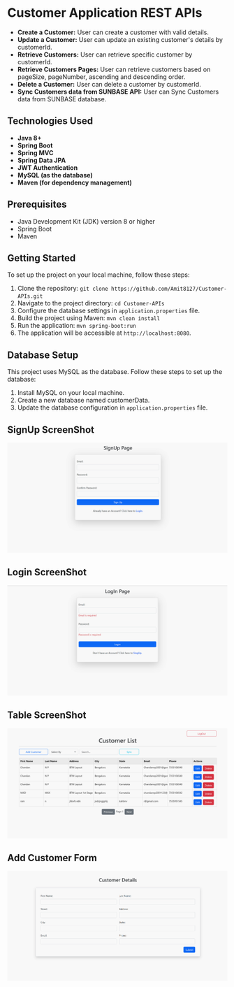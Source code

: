 # Customer Application REST APIs
* **Create a Customer:** User can create a customer with valid details.
* **Update a Customer:** User can update an existing customer's details by customerId.
* **Retrieve Customers:** User can retrieve specific customer by customerId.
* **Retrieve Customers Pages:** User can retrieve customers based on pageSize, pageNumber, ascending and descending order.
* **Delete a Customer:** User can delete a customer by customerId.
* **Sync Customers data from SUNBASE API:** User can Sync Customers data from SUNBASE database.
## Technologies Used
* **Java 8+**
* **Spring Boot**
* **Spring MVC**
* **Spring Data JPA**
* **JWT Authentication**
* **MySQL (as the database)**
* **Maven (for dependency management)**

## Prerequisites
* Java Development Kit (JDK) version 8 or higher
* Spring Boot
* Maven

## Getting Started
To set up the project on your local machine, follow these steps:

1. Clone the repository: `git clone https://github.com/Amit8127/Customer-APIs.git`
2. Navigate to the project directory: `cd Customer-APIs`
3. Configure the database settings in `application.properties` file.
4. Build the project using Maven: `mvn clean install`
5. Run the application: `mvn spring-boot:run`
6. The application will be accessible at `http://localhost:8080`.

## Database Setup
This project uses MySQL as the database. Follow these steps to set up the database:
1. Install MySQL on your local machine.
2. Create a new database named customerData.
3. Update the database configuration in `application.properties` file.

## SignUp ScreenShot
![Img1.png](src%2Fmain%2Fjava%2Fcom%2Fdriver%2FImages%2FImg1.png)

## Login ScreenShot
![Img2.png](src%2Fmain%2Fjava%2Fcom%2Fdriver%2FImages%2FImg2.png)

## Table ScreenShot
![Img3.png](src%2Fmain%2Fjava%2Fcom%2Fdriver%2FImages%2FImg3.png)

## Add Customer Form
![Img4.png](src%2Fmain%2Fjava%2Fcom%2Fdriver%2FImages%2FImg4.png)

